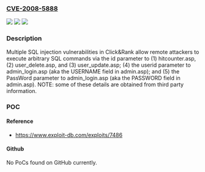 ### [CVE-2008-5888](https://cve.mitre.org/cgi-bin/cvename.cgi?name=CVE-2008-5888)
![](https://img.shields.io/static/v1?label=Product&message=n%2Fa&color=blue)
![](https://img.shields.io/static/v1?label=Version&message=n%2Fa&color=blue)
![](https://img.shields.io/static/v1?label=Vulnerability&message=n%2Fa&color=brighgreen)

### Description

Multiple SQL injection vulnerabilities in Click&Rank allow remote attackers to execute arbitrary SQL commands via the id parameter to (1) hitcounter.asp, (2) user_delete.asp, and (3) user_update.asp; (4) the userid parameter to admin_login.asp (aka the USERNAME field in admin.asp); and (5) the PassWord parameter to admin_login.asp (aka the PASSWORD field in admin.asp).  NOTE: some of these details are obtained from third party information.

### POC

#### Reference
- https://www.exploit-db.com/exploits/7486

#### Github
No PoCs found on GitHub currently.

